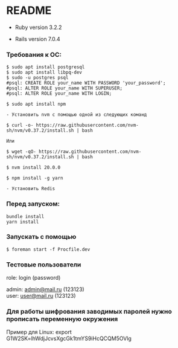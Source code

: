 # README

* Ruby version 3.2.2

* Rails version 7.0.4

### Требования к ОС:
    $ sudo apt install postgresql
    $ sudo apt install libpq-dev
    $ sudo -u postgres psql
    #psql: CREATE ROLE your_name WITH PASSWORD 'your_password';
    #psql: ALTER ROLE your_name WITH SUPERUSER;
	#psql: ALTER ROLE your_name WITH LOGIN;

    $ sudo apt install npm

    - Установить nvm с помощью одной из следующих команд

    $ curl -o- https://raw.githubusercontent.com/nvm-sh/nvm/v0.37.2/install.sh | bash

    Или

    $ wget -qO- https://raw.githubusercontent.com/nvm-sh/nvm/v0.37.2/install.sh | bash

    $ nvm install 20.0.0

    $ npm install -g yarn

    - Установить Redis

### Перед запуском:
    bundle install
    yarn install

### Запускать с помощью 
    $ foreman start -f Procfile.dev

### Тестовые пользователи 
role: login (password)

admin: admin@mail.ru (123123)  
user: user@mail.ru (123123)

### Для работы шифрования заводимых паролей нужно прописать переменную окружения
Пример для Linux: export G1W2SK=lhWdjJcvsXgcGk1tmYS9iHcQCQM5OVlg
